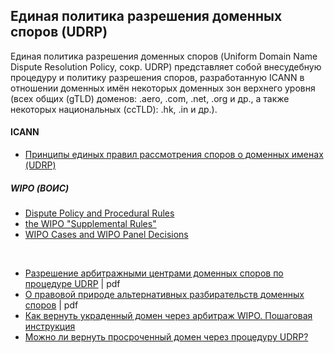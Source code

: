 
##  Единая политика разрешения доменных споров (UDRP)

Единая политика разрешения доменных споров (Uniform Domain Name Dispute Resolution Policy, сокр. UDRP)  представляет собой внесудебную процедуру и политику разрешения споров, разработанную ICANN в отношении доменных имён некоторых доменных зон верхнего уровня (всех общих (gTLD) доменов: .aero, .com, .net, .org и др., а также некоторых национальных (ccTLD): .hk, .in и др.). 
<br/>


#### ICANN
* [Принципы единых правил рассмотрения споров о доменных именах (UDRP)](https://www.icann.org/resources/pages/udrp-rules-2015-03-12-ru)


##### WIPO (ВОИС)

* [Dispute Policy and Procedural Rules](http://www.wipo.int/amc/en/domains/rules/)
* [the WIPO "Supplemental Rules"](http://www.wipo.int/amc/en/domains/supplemental/eudrp/newrules.html)
* [WIPO Cases and WIPO Panel Decisions](http://www.wipo.int/amc/en/domains/search/index.html)

<br/>


* [Разрешение арбитражными центрами доменных споров по процедуре UDRP](https://law-journal.hse.ru/data/2015/01/15/1107255612/%D0%A2%D0%B5%D1%80%D0%B5%D0%BD%D1%82%D1%8C%D0%B5%D0%B2%D0%B0.pdf) | pdf
* [О правовой природе альтернативных разбирательств доменных споров](http://arbitrationreview.ru/wp-content/uploads/2017/10/%E2%84%96-1-2017-vestnik1.pdf) | pdf
* [Как вернуть украденный домен через арбитраж WIPO. Пошаговая инструкция](https://habr.com/post/346906/)
* [Можно ли вернуть просроченный домен через процедуру UDRP?](https://habr.com/company/webnames/blog/210158/)
